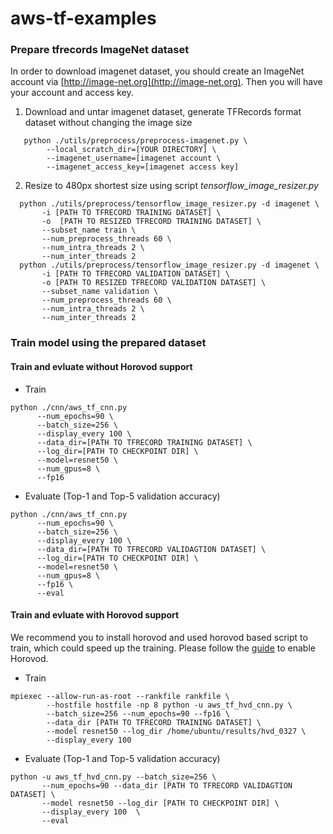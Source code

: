 # aws-tf-examples
### Prepare tfrecords ImageNet dataset
In order to download imagenet dataset, you should create an ImageNet account via [http://image-net.org](http://image-net.org). Then you will have your account and access key.

1. Download and untar imagenet dataset, generate TFRecords format dataset without changing the image size <br>
```
   python ./utils/preprocess/preprocess-imagenet.py \
        --local_scratch_dir=[YOUR DIRECTORY] \
        --imagenet_username=[imagenet account \
        --imagenet_access_key=[imagenet access key]
```
2. Resize to 480px shortest size using script *tensorflow_image_resizer.py*

```
  python ./utils/preprocess/tensorflow_image_resizer.py -d imagenet \
       -i [PATH TO TFRECORD TRAINING DATASET] \
       -o  [PATH TO RESIZED TFRECORD TRAINING DATASET] \
       --subset_name train \
       --num_preprocess_threads 60 \
       --num_intra_threads 2 \
       --num_inter_threads 2
  python ./utils/preprocess/tensorflow_image_resizer.py -d imagenet \
       -i [PATH TO TFRECORD VALIDATION DATASET] \
       -o [PATH TO RESIZED TFRECORD VALIDATION DATASET] \
       --subset_name validation \
       --num_preprocess_threads 60 \
       --num_intra_threads 2 \
       --num_inter_threads 2
```


### Train model using the prepared dataset

#### Train and evluate without Horovod support
-  Train
```
python ./cnn/aws_tf_cnn.py
      --num_epochs=90 \
      --batch_size=256 \
      --display_every 100 \
      --data_dir=[PATH TO TFRECORD TRAINING DATASET] \
      --log_dir=[PATH TO CHECKPOINT DIR] \
      --model=resnet50 \
      --num_gpus=8 \
      --fp16
```
- Evaluate (Top-1 and Top-5 validation accuracy)
```
python ./cnn/aws_tf_cnn.py
      --num_epochs=90 \
      --batch_size=256 \
      --display_every 100 \
      --data_dir=[PATH TO TFRECORD VALIDAGTION DATASET] \
      --log_dir=[PATH TO CHECKPOINT DIR] \
      --model=resnet50 \
      --num_gpus=8 \
      --fp16 \
      --eval
```

#### Train and evluate with Horovod support
We recommend you to install horovod and used horovod based script to train, which could speed up the training. Please follow the [guide](https://github.com/uber/horovod/blob/master/docs/gpus.md) to enable Horovod.

- Train
```
mpiexec --allow-run-as-root --rankfile rankfile \
        --hostfile hostfile -np 8 python -u aws_tf_hvd_cnn.py \
        --batch_size=256 --num_epochs=90 --fp16 \
        --data_dir [PATH TO TFRECORD TRAINING DATASET] \
        --model resnet50 --log_dir /home/ubuntu/results/hvd_0327 \
        --display_every 100
```

- Evaluate (Top-1 and Top-5 validation accuracy)
```
python -u aws_tf_hvd_cnn.py --batch_size=256 \
       --num_epochs=90 --data_dir [PATH TO TFRECORD VALIDAGTION DATASET] \
       --model resnet50 --log_dir [PATH TO CHECKPOINT DIR] \
       --display_every 100  \
       --eval
```